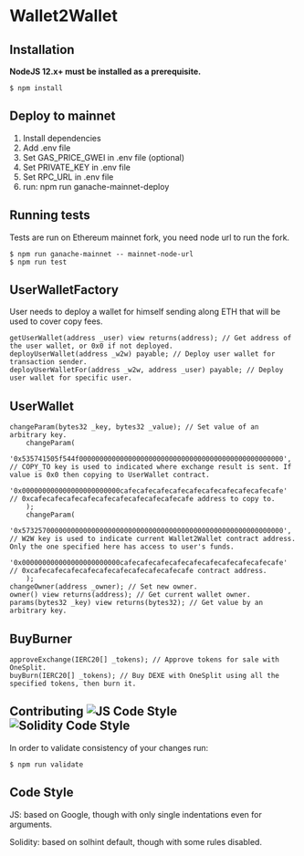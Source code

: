 # Wallet2Wallet

## Installation

**NodeJS 12.x+ must be installed as a prerequisite.**

```
$ npm install
```

## Deploy to mainnet

 1. Install dependencies
 2. Add .env file
 3. Set GAS_PRICE_GWEI in .env file (optional)
 4. Set PRIVATE_KEY in .env file
 5. Set RPC_URL in .env file
 6. run: npm run ganache-mainnet-deploy

## Running tests

Tests are run on Ethereum mainnet fork, you need node url to run the fork.

```
$ npm run ganache-mainnet -- mainnet-node-url
$ npm run test
```

## UserWalletFactory

User needs to deploy a wallet for himself sending along ETH that will be used to cover copy fees.

    getUserWallet(address _user) view returns(address); // Get address of the user wallet, or 0x0 if not deployed.
    deployUserWallet(address _w2w) payable; // Deploy user wallet for transaction sender.
    deployUserWalletFor(address _w2w, address _user) payable; // Deploy user wallet for specific user.

## UserWallet

    changeParam(bytes32 _key, bytes32 _value); // Set value of an arbitrary key.
        changeParam(
            '0x535741505f544f00000000000000000000000000000000000000000000000000', // COPY_TO key is used to indicated where exchange result is sent. If value is 0x0 then copying to UserWallet contract.
            '0x000000000000000000000000cafecafecafecafecafecafecafecafecafecafe'  // 0xcafecafecafecafecafecafecafecafecafecafe address to copy to.
        );
        changeParam(
            '0x5732570000000000000000000000000000000000000000000000000000000000', // W2W key is used to indicate current Wallet2Wallet contract address. Only the one specified here has access to user's funds.
            '0x000000000000000000000000cafecafecafecafecafecafecafecafecafecafe'  // 0xcafecafecafecafecafecafecafecafecafecafe contract address.
        );
    changeOwner(address _owner); // Set new owner.
    owner() view returns(address); // Get current wallet owner.
    params(bytes32 _key) view returns(bytes32); // Get value by an arbitrary key.

## BuyBurner

    approveExchange(IERC20[] _tokens); // Approve tokens for sale with OneSplit.
    buyBurn(IERC20[] _tokens); // Buy DEXE with OneSplit using all the specified tokens, then burn it.

## Contributing ![JS Code Style](https://img.shields.io/badge/js--style-extends--google-green.svg 'JS Code Style') ![Solidity Code Style](https://img.shields.io/badge/sol--style-ambisafe-red.svg 'Solidity Code Style')

In order to validate consistency of your changes run:

```
$ npm run validate
```

## Code Style

JS: based on Google, though with only single indentations even for arguments.

Solidity: based on solhint default, though with some rules disabled.
